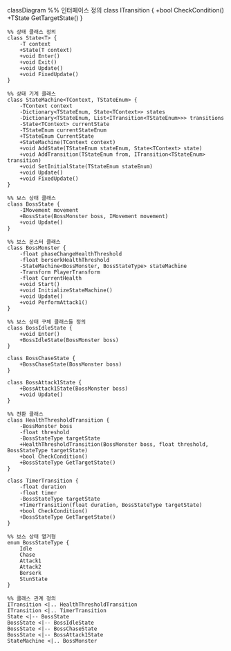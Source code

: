 classDiagram
    %% 인터페이스 정의
    class ITransition<TState> {
        +bool CheckCondition()
        +TState GetTargetState()
    }

    %% 상태 클래스 정의
    class State<T> {
        -T context
        +State(T context)
        +void Enter()
        +void Exit()
        +void Update()
        +void FixedUpdate()
    }

    %% 상태 기계 클래스
    class StateMachine<TContext, TStateEnum> {
        -TContext context
        -Dictionary<TStateEnum, State<TContext>> states
        -Dictionary<TStateEnum, List<ITransition<TStateEnum>>> transitions
        -State<TContext> currentState
        -TStateEnum currentStateEnum
        +TStateEnum CurrentState
        +StateMachine(TContext context)
        +void AddState(TStateEnum stateEnum, State<TContext> state)
        +void AddTransition(TStateEnum from, ITransition<TStateEnum> transition)
        +void SetInitialState(TStateEnum stateEnum)
        +void Update()
        +void FixedUpdate()
    }

    %% 보스 상태 클래스
    class BossState {
        -IMovement movement
        +BossState(BossMonster boss, IMovement movement)
        +void Update()
    }

    %% 보스 몬스터 클래스
    class BossMonster {
        -float phaseChangeHealthThreshold
        -float berserkHealthThreshold
        -StateMachine<BossMonster, BossStateType> stateMachine
        -Transform PlayerTransform
        -float CurrentHealth
        +void Start()
        +void InitializeStateMachine()
        +void Update()
        +void PerformAttack1()
    }

    %% 보스 상태 구체 클래스들 정의
    class BossIdleState {
        +void Enter()
        +BossIdleState(BossMonster boss)
    }

    class BossChaseState {
        +BossChaseState(BossMonster boss)
    }

    class BossAttack1State {
        +BossAttack1State(BossMonster boss)
        +void Update()
    }

    %% 전환 클래스
    class HealthThresholdTransition {
        -BossMonster boss
        -float threshold
        -BossStateType targetState
        +HealthThresholdTransition(BossMonster boss, float threshold, BossStateType targetState)
        +bool CheckCondition()
        +BossStateType GetTargetState()
    }

    class TimerTransition {
        -float duration
        -float timer
        -BossStateType targetState
        +TimerTransition(float duration, BossStateType targetState)
        +bool CheckCondition()
        +BossStateType GetTargetState()
    }

    %% 보스 상태 열거형
    enum BossStateType {
        Idle
        Chase
        Attack1
        Attack2
        Berserk
        StunState
    }

    %% 클래스 관계 정의
    ITransition <|.. HealthThresholdTransition
    ITransition <|.. TimerTransition
    State <|-- BossState
    BossState <|-- BossIdleState
    BossState <|-- BossChaseState
    BossState <|-- BossAttack1State
    StateMachine <|.. BossMonster
